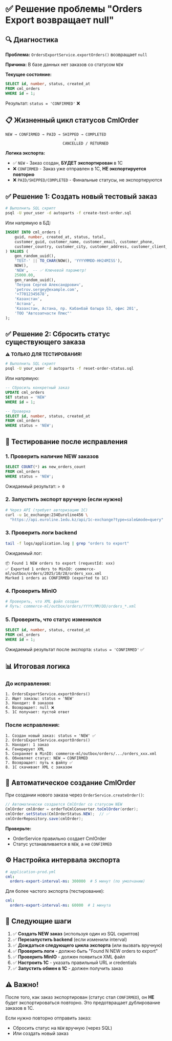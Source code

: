 # ✅ Решение проблемы "Orders Export возвращает null"

## 🔍 Диагностика

**Проблема:** `OrdersExportService.exportOrders()` возвращает `null`

**Причина:** В базе данных нет заказов со статусом `NEW`

**Текущее состояние:**
```sql
SELECT id, number, status, created_at 
FROM cml_orders 
WHERE id = 1;
```
Результат: `status = 'CONFIRMED'` ❌

## 📋 Жизненный цикл статусов CmlOrder

```
NEW → CONFIRMED → PAID → SHIPPED → COMPLETED
                              ↓
                         CANCELLED / RETURNED
```

**Логика экспорта:**
- ✅ `NEW` - Заказ создан, **БУДЕТ экспортирован** в 1С
- ❌ `CONFIRMED` - Заказ уже отправлен в 1С, **НЕ экспортируется повторно**
- ❌ `PAID/SHIPPED/COMPLETED` - Финальные статусы, не экспортируются

## ✅ Решение 1: Создать новый тестовый заказ

```bash
# Выполнить SQL скрипт
psql -U your_user -d autoparts -f create-test-order.sql
```

Или напрямую в БД:
```sql
INSERT INTO cml_orders (
    guid, number, created_at, status, total,
    customer_guid, customer_name, customer_email, customer_phone,
    customer_country, customer_city, customer_address, customer_client_name
) VALUES (
    gen_random_uuid(),
    'TEST-' || TO_CHAR(NOW(), 'YYYYMMDD-HH24MISS'),
    NOW(),
    'NEW',  -- ✅ Ключевой параметр!
    25000.00,
    gen_random_uuid(),
    'Петров Сергей Александрович',
    'petrov.sergey@example.com',
    '+77012345678',
    'Казахстан',
    'Астана',
    'Казахстан, Астана, пр. Кабанбай батыра 53, офис 201',
    'ТОО "Автозапчасти Плюс"'
);
```

## ✅ Решение 2: Сбросить статус существующего заказа

**⚠️ ТОЛЬКО ДЛЯ ТЕСТИРОВАНИЯ!**

```bash
# Выполнить SQL скрипт
psql -U your_user -d autoparts -f reset-order-status.sql
```

Или напрямую:
```sql
-- Сбросить конкретный заказ
UPDATE cml_orders 
SET status = 'NEW'
WHERE id = 1;

-- Проверка
SELECT id, number, status, created_at 
FROM cml_orders 
WHERE status = 'NEW';
```

## 🧪 Тестирование после исправления

### 1. Проверить наличие NEW заказов
```sql
SELECT COUNT(*) as new_orders_count
FROM cml_orders 
WHERE status = 'NEW';
```
Ожидаемый результат: `> 0`

### 2. Запустить экспорт вручную (если нужно)
```bash
# Через API (требует авторизацию 1С)
curl -u 1c_exchange:234Euroline456 \
  "https://api.euroline.1edu.kz/api/1c-exchange?type=sale&mode=query"
```

### 3. Проверить логи backend
```bash
tail -f logs/application.log | grep "orders to export"
```

Ожидаемый лог:
```
📦 Found 1 NEW orders to export (requestId: xxx)
✅ Exported 1 orders to MinIO: commerce-ml/outbox/orders/2025/10/28/orders_xxx.xml
Marked 1 orders as CONFIRMED (exported to 1C)
```

### 4. Проверить MinIO
```bash
# Проверить, что XML файл создан
# Путь: commerce-ml/outbox/orders/YYYY/MM/DD/orders_*.xml
```

### 5. Проверить, что статус изменился
```sql
SELECT id, number, status, created_at 
FROM cml_orders 
WHERE id = 1;
```
Ожидаемый результат после экспорта: `status = 'CONFIRMED'` ✅

## 📊 Итоговая логика

### До исправления:
```
1. OrdersExportService.exportOrders()
2. Ищет заказы: status = 'NEW'
3. Находит: 0 заказов
4. Возвращает: null ❌
5. 1С получает: пустой ответ
```

### После исправления:
```
1. Создан новый заказ: status = 'NEW' ✅
2. OrdersExportService.exportOrders()
3. Находит: 1 заказ
4. Генерирует XML
5. Сохраняет в MinIO: commerce-ml/outbox/orders/.../orders_xxx.xml
6. Обновляет статус: NEW → CONFIRMED
7. Возвращает: путь к файлу ✅
8. 1С скачивает XML с заказом
```

## 🔄 Автоматическое создание CmlOrder

При создании нового заказа через `OrderService.createOrder()`:
```java
// Автоматически создается CmlOrder со статусом NEW
CmlOrder cmlOrder = orderToCmlConverter.toCmlOrder(order);
cmlOrder.setStatus(CmlOrderStatus.NEW);  // ✅
cmlOrderRepository.save(cmlOrder);
```

**Проверьте:**
- OrderService правильно создает CmlOrder
- Статус устанавливается в `NEW`, а не `CONFIRMED`

## ⚙️ Настройка интервала экспорта

```yaml
# application-prod.yml
cml:
  orders-export-interval-ms: 300000  # 5 минут (по умолчанию)
```

Для более частого экспорта (тестирование):
```yaml
cml:
  orders-export-interval-ms: 60000  # 1 минута
```

## 🚀 Следующие шаги

1. ✅ **Создать NEW заказ** (используя один из SQL скриптов)
2. ✅ **Перезапустить backend** (если изменили interval)
3. ✅ **Дождаться следующего цикла экспорта** (или вызвать вручную)
4. ✅ **Проверить логи** - должно быть "Found N NEW orders to export"
5. ✅ **Проверить MinIO** - должен появиться XML файл
6. ✅ **Настроить 1С** - указать правильный URL и credentials
7. ✅ **Запустить обмен в 1С** - должен получить заказ

## ⚠️ Важно!

После того, как заказ экспортирован (статус стал `CONFIRMED`), он **НЕ** будет экспортироваться повторно. Это предотвращает дублирование заказов в 1С.

Если нужно повторно отправить заказ:
- Сбросить статус на `NEW` вручную (через SQL)
- Или создать новый заказ
